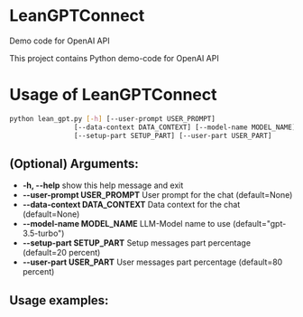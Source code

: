 # LeanGPTConnect
Demo code for OpenAI API

This project contains Python demo-code for OpenAI API

# Usage of LeanGPTConnect

```sh
python lean_gpt.py [-h] [--user-prompt USER_PROMPT]
                [--data-context DATA_CONTEXT] [--model-name MODEL_NAME] 
                [--setup-part SETUP_PART] [--user-part USER_PART]
```

## (Optional) Arguments:
  + **-h, --help**                      show this help message and exit
  + **--user-prompt __USER_PROMPT__**       User prompt for the chat (default=None)
  + **--data-context __DATA_CONTEXT__**     Data context for the chat (default=None)
  + **--model-name __MODEL_NAME__**         LLM-Model name to use (default="gpt-3.5-turbo")
  + **--setup-part __SETUP_PART__**         Setup messages part percentage (default=20 percent)
  + **--user-part __USER_PART__**           User messages part percentage (default=80 percent)

  ## Usage examples:

